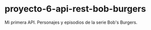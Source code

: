 # proyecto-6-api-rest-bob-burgers
Mi primera API. Personajes y episodios de la serie Bob's Burgers.
